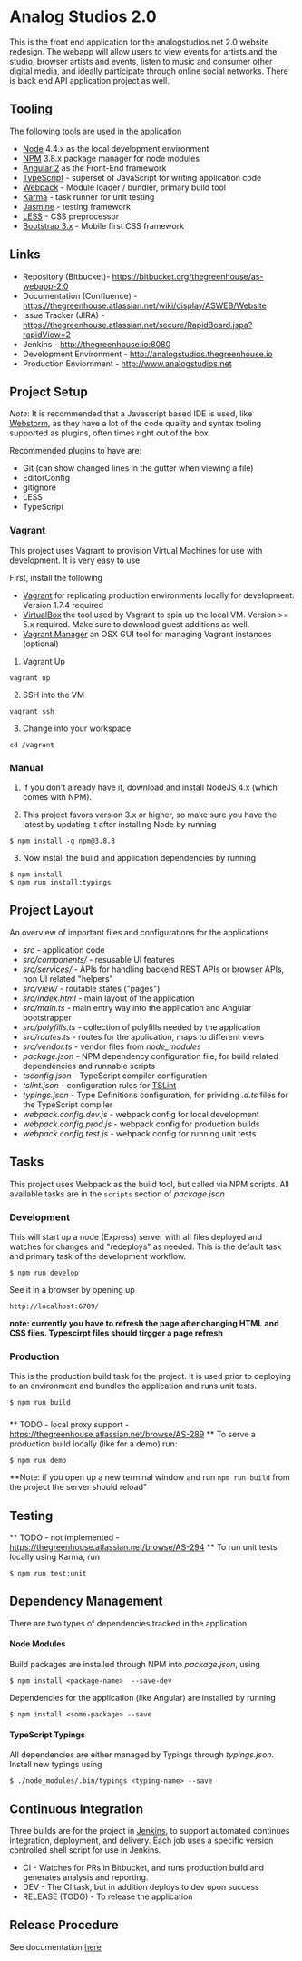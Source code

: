 # Analog Studios 2.0
This is the front end application for the analogstudios.net 2.0 website redesign.  The webapp will allow users to view
events for artists and the studio, browser artists and events, listen to music and consumer other digital media, and
ideally participate through online social networks.  There is back end API application project as well.

## Tooling
The following tools are used in the application

- [Node][] 4.4.x as the local development environment
- [NPM][]  3.8.x package manager for node modules
- [Angular 2][] as the Front-End framework
- [TypeScript][] - superset of JavaScript for writing application code
- [Webpack][] - Module loader / bundler, primary build tool
- [Karma][] - task runner for unit testing
- [Jasmine][] - testing framework
- [LESS][] - CSS preprocessor
- [Bootstrap 3.x][] - Mobile first CSS framework


[Node]: https://nodejs.org/
[NPM]: https://www.npmjs.com/
[Angular 2]: https://angular.io/
[TypeScript]: https://www.typescriptlang.org/
[Webpack]: https://webpack.github.io/
[Karma]: https://karma-runner.github.io/1.0/index.html
[Jasmine]: http://jasmine.github.io/
[LESS]: http://lesscss.org/
[Bootstrap 3.x]: http://getbootstrap.com/

## Links
* Repository (Bitbucket)- https://bitbucket.org/thegreenhouse/as-webapp-2.0
* Documentation (Confluence) - https://thegreenhouse.atlassian.net/wiki/display/ASWEB/Website
* Issue Tracker (JIRA) - https://thegreenhouse.atlassian.net/secure/RapidBoard.jspa?rapidView=2
* Jenkins - http://thegreenhouse.io:8080
* Development Environment - http://analogstudios.thegreenhouse.io
* Production Enviornment - http://www.analogstudios.net

## Project Setup
*Note*: It is recommended that a Javascript based IDE is used, like [Webstorm][],
as they have a lot of the code quality and syntax tooling supported as plugins, often times right out of the box.

Recommended plugins to have are:
- Git (can show changed lines in the gutter when viewing a file)
- EditorConfig
- gitignore
- LESS
- TypeScript

[Webstorm]: https://www.jetbrains.com/webstorm/

### Vagrant
This project uses Vagrant to provision Virtual Machines for use with development.  It is very easy to use

First, install the following

- [Vagrant][] for replicating production environments locally for development.  Version 1.7.4 required
- [VirtualBox][] the tool used by Vagrant to spin up the local VM.  Version >= 5.x required.  Make sure to download
guest additions as well.
- [Vagrant Manager][] an OSX GUI tool for managing Vagrant instances (optional)


1. Vagrant Up
```
vagrant up
```

2. SSH into the VM
```
vagrant ssh
```

3. Change into your workspace
```
cd /vagrant
```

[Vagrant]: http://www.vagrantup.com/
[VirtualBox]: http://www.virtualbox.org/
[Vagrant Manager]: http://vagrantmanager.com/

### Manual

1. If you don't already have it, download and install NodeJS 4.x (which comes with NPM).

2. This project favors version 3.x or higher, so make sure you have the latest by updating it after installing Node 
by running 

```
$ npm install -g npm@3.8.8
```

3. Now install the build and application dependencies by running

```
$ npm install 
$ npm run install:typings
```

## Project Layout
An overview of important files and configurations for the applications

* _src_ - application code
* _src/components/_ - resusable UI features
* _src/services/_ -  APIs for handling  backend REST APIs or browser APIs, non UI related "helpers"
* _src/view/_ -  routable states ("pages")
* _src/index.html_ - main layout of the application
* _src/main.ts_ - main entry way into the application and Angular bootstrapper
* _src/polyfills.ts_ - collection of polyfills needed by the application
* _src/routes.ts_ - routes for the application, maps to different views
* _src/vendor.ts_ - vendor files from _node_modules_
* _package.json_ - NPM dependency configuration file, for build related dependencies and runnable scripts
* _tsconfig.json_ - TypeScript compiler configuration
* _tslint.json_ - configuration rules for [TSLint][]
* _typings.json_ - Type Definitions configuration, for prividing _.d.ts_ files for the TypeScript compiler
* _webpack.config.dev.js_ - webpack config for local development
* _webpack.config.prod.js_ - webpack config for production builds
* _webpack.config.test.js_ - webpack config for running unit tests

[TSLint]: http://palantir.github.io/tslint/

## Tasks
This project uses Webpack as the build tool, but called via NPM scripts.  All available tasks are in the `scripts`
section of _package.json_

### Development
This will start up a node (Express) server with all files deployed and watches for changes and "redeploys" as needed.  This is the
default task and primary task of the development workflow.

```
$ npm run develop
```

See it in a browser by opening up

```
http://localhost:6789/
```

**note: currently you have to refresh the page after changing HTML and CSS files.  Typescirpt files should tirgger a page refresh**

### Production
This is the production build task for the project.  It is used prior to deploying to an environment and bundles the
application and runs unit tests.

```
$ npm run build
```

###
** TODO - local proxy support - https://thegreenhouse.atlassian.net/browse/AS-289 **
To serve a production build locally (like for a demo) run:

```
$ npm run demo
```

**Note: if you open up a new terminal window and run `npm run build` from the project the server should reload"


## Testing
** TODO - not implemented - https://thegreenhouse.atlassian.net/browse/AS-294 **
To run unit tests locally using Karma, run 

```
$ npm run test:unit
```


## Dependency Management
There are two types of dependencies tracked in the application

#### Node Modules
Build packages are installed through NPM into _package.json_, using
 
```
$ npm install <package-name>  --save-dev
```

Dependencies for the application (like Angular) are installed by running 

```
$ npm install <some-package> --save
```

#### TypeScript Typings
All dependencies are either managed by Typings through _typings.json_.  Install new typings using 

```
$ ./node_modules/.bin/typings <typing-name> --save
```


## Continuous Integration
Three builds are for the project in [Jenkins][], to support automated continues integration, deployment, and delivery.
Each job uses a specific version controlled shell script for use in Jenkins.

* CI - Watches for PRs in Bitbucket, and runs production build and generates analysis and reporting.
* DEV - The CI task, but in addition deploys to dev upon success
* RELEASE (TODO) - To release the application

[Jenkins]: http://www.thegreenhouse.io:8080/

## Release Procedure
See documentation [here][]

[here]: https://thegreenhouse.atlassian.net/wiki/display/ASWEB/Release+Management#ReleaseManagement-UI(StaticFrontend)